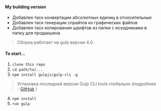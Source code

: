 
#### My building version

- Добавлен таск конвертации абсолютных единиц в относительные
- Добавлен таск генерации спрайтов из графических файлов
- Добавлен таск копирования шрифтов из папки с исходниками в папку для продакшена

> Сборка работает на gulp версии 4.0. 

#### To start...

1. ```clone this repo```
2. ```cd path/to/...```
3. ```npm install gulpjs/gulp-cli -g```  
> Установка последней версии Gulp CLI tools глобально (подробнее - [GitHub](https://github.com/gulpjs/gulp/blob/4.0/docs/getting-started.md) )

4. ```npm install```
6. ```run gulp``` 


